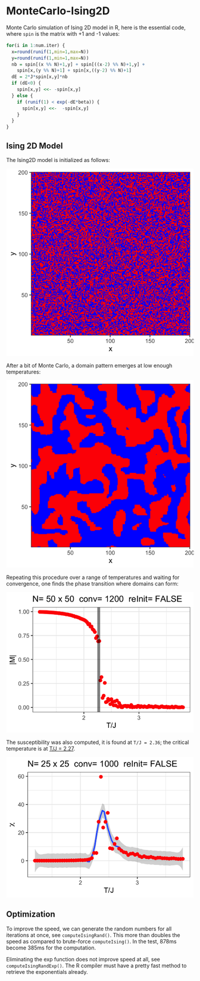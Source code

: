 # MonteCarlo-Ising2D
 Monte Carlo simulation of Ising 2D model in R, here is the essential code, where `spin` is the matrix with +1 and -1 values:

 ```R
 for(i in 1:num.iter) {
   x=round(runif(1,min=1,max=N))
   y=round(runif(1,min=1,max=N))
   nb = spin[(x %% N)+1,y] + spin[((x-2) %% N)+1,y] +
     spin[x,(y %% N)+1] + spin[x,((y-2) %% N)+1]
   dE = 2*J*spin[x,y]*nb
   if (dE<0) {
     spin[x,y] <<- -spin[x,y]
   } else {
     if (runif(1) < exp(-dE*beta)) {
       spin[x,y] <<-  -spin[x,y]
     }
   }
 }
 ```


## Ising 2D Model

The Ising2D model is initialized as follows:

![200x200 random Ising matrix](images/Ising2D-200x200-Random.png)

After a bit of Monte Carlo, a domain pattern emerges at low enough temperatures:

![200x200 random Ising matrix](images/Ising2D-200x200-Domains.png)


Repeating this procedure over a range of temperatures and waiting for convergence, one finds the phase transition where domains can form:

![Ising 2D transition expected near 2.3](images/Ising2D-50x50-c1200.png)

The susceptibility was also computed, it is found at `T/J = 2.36`; the critical temperature is at [T/J = 2.27](https://en.wikipedia.org/wiki/Square-lattice_Ising_model).

![Susceptibility as a function of temperature shows Lambda Peak](images/Ising2D-25x25-c1000-Chi.png)


## Optimization

To improve the speed, we can generate the random numbers for all iterations at once, see `computeIsingRand()`. This more than doubles the speed as compared to brute-force `computeIsing()`. In the test, 878ms become 385ms for the computation.

Eliminating the exp function does not improve speed at all, see `computeIsingRandExp()`. The R compiler must have a pretty fast method to retrieve the exponentials already.

